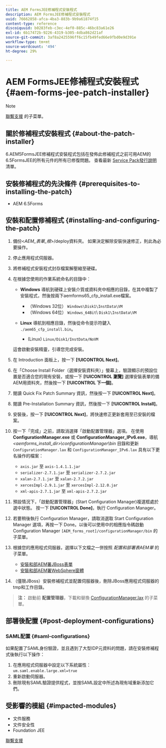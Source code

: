 ```yaml
---
title: AEM FormsJEE修補程式安裝程式
description: AEM FormsJEE修補程式安裝程式
uuid: 76662858-afca-4ba3-883b-9b9a61874f15
content-type: reference
discoiquuid: b0283feb-c3ec-4ef0-885c-46bc83a61e26
exl-id: 6b17472b-9226-4319-b305-4dba862d21af
source-git-commit: 3af8a2425596ff6c15fb49fed66e9fbd0e9d391e
workflow-type: tm+mt
source-wordcount: '494'
ht-degree: 29%

---
```


# AEM FormsJEE修補程式安裝程式 {#aem-forms-jee-patch-installer}

>[!NOTE]
>
>[聯繫支援](https://www.adobe.com/tw/account/sign-in.supportportal.html) 的子菜單。

## 關於修補程式安裝程式 {#about-the-patch-installer}

6.AEM5FormsJEE修補程式安裝程式包括在發佈此修補程式之前可用AEM的6.5FormsJEE的所有元件的所有已修復問題。 查看最新  [Service Pack發行說明](release-notes.md) 清單。

## 安裝修補程式的先決條件 {#prerequisites-to-installing-the-patch}

* AEM 6.5Forms

## 安裝和配置修補程式 {#installing-and-configuring-the-patch}

1. 備份&lt;*AEM_表單_根*>/deploy資料夾。 如果決定解除安裝快速修正，則此為必要操作。
1. 停止應用程式伺服器。
1. 將修補程式安裝程式封存檔案解壓縮至硬碟。
1. 在根據您使用的作業系統命名的目錄中：

   * **Windows**
導航到硬碟上安裝介質或資料夾中相應的目錄，在其中複製了安裝程式，然後按兩下aemforms65_cfp_install.exe檔案。

      * （Windows 32位） `Windows\Disk1\InstData\VM`
      * （Windows 64位） `Windows_64Bit`\ `Disk1\InstData\VM`
   * **Linux**
導航到相應目錄，然後從命令提示符鍵入 
`./aem65_cfp_install.bin`。

      * (Linux) `Linux/Disk1/InstData/NoVM`

   這會啟動安裝精靈，引導您完成安裝。

1. 在 Introduction 面板上，按一下 **[!UICONTROL Next]**。
1. 在「Choose Install Folder（選擇安裝資料夾）」螢幕上，驗證顯示的預設位置是否適合您的現有安裝，或按一下 **[!UICONTROL 瀏覽]** 選擇安裝表單的備AEM用資料夾，然後按一下 **[!UICONTROL 下一個]**。
1. 閱讀 Quick Fix Patch Summary 資訊，然後按一下 **[!UICONTROL Next]**。
1. 閱讀 Pre-Installation Summary 資訊，然後按一下 **[!UICONTROL Install]**。
1. 安裝後，按一下 **[!UICONTROL Next]**，將快速修正更新套用至已安裝的檔案。

1. 按一下「完成」之前，請取消選擇「啟動配置管理器」選項。 在使用 **ConfigurationManager.exe** 或 **ConfigurationManager_IPv6.exe**，導航 *&lt;aemforms_install_dir>\configurationManager\bin* 目錄和更新 `ConfigurationManager.lax` 和 `ConfigurationManager_IPv6.lax` 具有以下更名操作的檔案：

   * `axis.jar` 至 `axis-1.4.1.1.jar`
   * `serializer-2.7.1.jar` 至 `serializer-2.7.2.jar`
   * `xalan-2.7.1.jar` 至 `xalan-2.7.2.jar`
   * `xercesImpl-2.9.1.jar` 至 `xercesImpl-2.12.0.jar`
   * `xml-apis-2.7.1.jar` 至 `xml-apis-2.7.2.jar`

1. 預設情況下，「啟動配置管理器」(Start Configuration Manager)複選框處於選中狀態。 按一下 **[!UICONTROL Done]**，執行 Configuration Manager。

1. 若要稍後執行 Configuration Manager，請取消選取 Start Configuration Manager 選項，再按一下 Done。以後可以使用中的相應指令碼啟動Configuration Manager `[AEM_forms_root]/configurationManager/bin` 的子菜單。

1. 根據您的應用程式伺服器，選擇以下文檔之一併按照 *配置和部署表AEM單* 的子菜單。

   * [安裝和部AEM署JBoss表單](http://www.adobe.com/go/learn_aemforms_installJBoss_65_tw)
   * [安裝和部AEM署WebSphere窗體](http://www.adobe.com/go/learn_aemforms_installWebSphere_65_tw)

1. （僅限JBoss）安裝修補程式並配置伺服器後，刪除JBoss應用程式伺服器的tmp和工作目錄。

>**注：** 啟動前 **配置管理器**，下載和替換 [ConfigurationManager.lax](/help/assets/ConfigurationManager.lax) 的子菜單。
>
## 部署後配置 {#post-deployment-configurations}

### SAML配置 {#saml-configurations}

如果配置了SAML身份驗證，並且遇到了大型IDP元資料的問題，請在安裝修補程式後執行以下操作：

1. 在應用程式伺服器中設定以下系統屬性：\
   `um.saml.enable.large.xml=true`
1. 重新啟動伺服器。
1. 刪除現有SAML驗證提供程式，並按SAML設定中所述為現有域重新添加它們。

## 受影響的模組 {#impacted-modules}

* 文件服務
* 文件安全性
* Foundation JEE

[聯繫支援](https://www.adobe.com/account/sign-in.supportportal.html)
